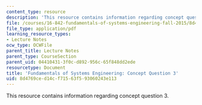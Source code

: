 ```yaml
---
content_type: resource
description: 'This resource contains information regarding concept question 3. '
file: /courses/16-842-fundamentals-of-systems-engineering-fall-2015/8d4769ced14cf71563f593060243e113_MIT16_842F15_Question3.pdf
file_type: application/pdf
learning_resource_types:
- Lecture Notes
ocw_type: OCWFile
parent_title: Lecture Notes
parent_type: CourseSection
parent_uid: 04410431-3f0c-d892-956c-65f848dd2ede
resourcetype: Document
title: 'Fundamentals of Systems Engineering: Concept Question 3'
uid: 8d4769ce-d14c-f715-63f5-93060243e113
---
```

This resource contains information regarding concept question 3. 


